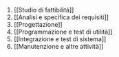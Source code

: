 1.  [[Studio di fattibilità]]
2.  [[Analisi e specifica dei requisiti]]
3. [[Progettazione]]
4. [[Programmazione e test di utilità]]
5. [[Integrazione e test di sistema]]
6. [[Manutenzione e altre attività]]